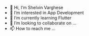 - 👋 Hi, I’m Shelvin Varghese
- 👀 I’m interested in App Development
- 🌱 I’m currently learning Flutter
- 💞️ I’m looking to collaborate on ...
- 📫 How to reach me ...

<!---
Shelvin46/Shelvin46 is a ✨ special ✨ repository because its `README.md` (this file) appears on your GitHub profile.
You can click the Preview link to take a look at your changes.
--->
